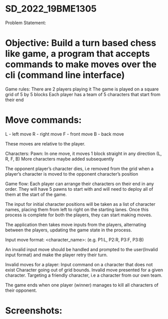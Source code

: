 # SD_2022_19BME1305
Problem Statement:

# Objective: Build a turn based chess like game, a program that accepts commands to make moves over the cli (command line interface)

Game rules:
There are 2 players playing it
The game is played on a square grid of 5 by 5 blocks
Each player has a team of 5 characters that start from their end


# Move commands:
L - left move
R - right move
F - front move
B - back move

These moves are relative to the player.
 
Characters:
Pawn: In one move, it moves 1 block straight in any direction (L, R, F, B)
	More characters maybe added subsequently

The opponent player’s character dies, i.e removed from the grid when a player’s character is moved to the opponent character’s position


Game flow:
Each player can arrange their characters on their end in any order. They will have 5 pawns to start with and will need to deploy all of them at the start of the game.

The input for initial character positions will be taken as a list of character names, placing them from left to right on the starting lanes. Once this process is complete for both the players, they can start making moves.
 
The application then takes move inputs from the players, alternating between the players, updating the game state in the process.

Input move format: <character_name>:<move>  (e.g. P1:L, P2:R, P3:F, P3:B)

An invalid input move should be handled and prompted to the user(Invalid input format) and make the player retry their turn.

Invalid moves for a player:
Input command on a character that does not exist
Character going out of grid bounds.
Invalid move presented for a given character.
Targeting a friendly character, i.e a character from our own team.

The game ends when one player (winner) manages to kill all characters of their opponent. 
# Screenshots:


